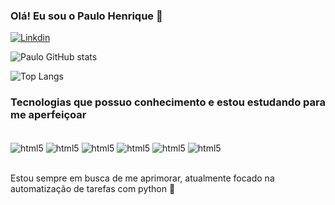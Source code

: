 ### Olá! Eu sou o Paulo Henrique 👋

[![Linkdin](https://img.shields.io/badge/LinkedIn-0077B5?style=for-the-badge&logo=linkedin&logoColor=white)](https://www.linkedin.com/in/paulo-henrique-santos-sobral-446621119/)

![Paulo GitHub stats](https://github-readme-stats.vercel.app/api?username=pauloh36&show_icons=true&theme=tokyonight)

![Top Langs](https://github-readme-stats.vercel.app/api/top-langs/?username=pauloh36&hide_progress=true)


### Tecnologias que possuo conhecimento e estou estudando para me aperfeiçoar 
<div style="display: inline_block"></br>
    <img align="center" alt="html5" src="https://img.shields.io/badge/Python-14354C?style=for-the-badge&logo=python&logoColor=white"/>
    <img align="center" alt="html5" src="https://img.shields.io/badge/Java-ED8B00?style=for-the-badge&logo=openjdk&logoColor=white"/>
    <img align="center" alt="html5" src="https://img.shields.io/badge/MySQL-005C84?style=for-the-badge&logo=mysql&logoColor=white"/>
    <img align="center" alt="html5" src="https://img.shields.io/badge/JavaScript-F7DF1E?style=for-the-badge&logo=javascript&logoColor=black"/>
    <img align="center" alt="html5" src="https://img.shields.io/badge/CSS-239120?&style=for-the-badge&logo=css3&logoColor=white"/>
    <img align="center" alt="html5" src="https://img.shields.io/badge/HTML-239120?style=for-the-badge&logo=html5&logoColor=white"/>
</div>

</br>

Estou sempre em busca de me aprimorar, atualmente focado na automatização de tarefas com python 🤖



